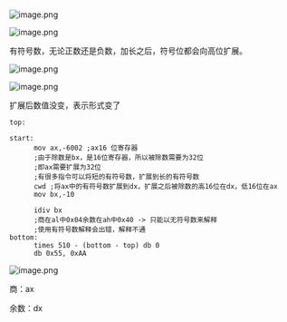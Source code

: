 #  

![image.png](https://cdn.nlark.com/yuque/0/2021/png/288075/1619942161622-94dffc88-f7f8-4704-a891-3a2894f73d76.png)

![image.png](https://cdn.nlark.com/yuque/0/2021/png/288075/1619942264815-0c3c6589-c1b4-40ac-a2f2-77214c7c648c.png)

有符号数，无论正数还是负数，加长之后，符号位都会向高位扩展。



![image.png](https://cdn.nlark.com/yuque/0/2021/png/288075/1619942817552-64e216c5-4201-489f-b281-ec9d7fbbaeb9.png)

![image.png](https://cdn.nlark.com/yuque/0/2021/png/288075/1619942962330-da4b2766-a9b4-4f1b-aa15-3b007500f7fb.png)



扩展后数值没变，表示形式变了



```
top:

start:
      mov ax,-6002 ;ax16 位寄存器
      ;由于除数是bx，是16位寄存器，所以被除数需要为32位
      ;即ax需要扩展为32位
      ;有很多指令可以将短的有符号数，扩展到长的有符号数
      cwd ;将ax中的有符号数扩展到dx，扩展之后被除数的高16位在dx，低16位在ax
      mov bx,-10

      idiv bx
      ;商在al中0x04余数在ah中0x40 -> 只能以无符号数来解释
      ;使用有符号数解释会出错，解释不通
bottom:
      times 510 - (bottom - top) db 0
      db 0x55, 0xAA
```



![image.png](https://cdn.nlark.com/yuque/0/2021/png/288075/1619943847293-197a397e-12af-4130-ae28-19e27b0e8c40.png)

商：ax

余数：dx



